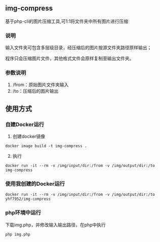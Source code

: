 ## img-compress
基于php-cli的图片压缩工具,可1:1将文件夹中所有图片进行压缩

### 说明
输入文件夹可包含多层级目录，经压缩后的图片按源文件夹路径原样输出；

程序只会压缩图片文件，其他格式文件会原样复制至输出文件夹。

### 参数说明
1. /from：原始图片文件夹输入
2. /to：压缩后的图片输出


## 使用方式

### 自建Docker运行
1. 创建docker镜像
```
docker image build -t img-compress .
```
2. 执行
```
docker run -it --rm -v /img/input/dir:/from -v /img/output/dir:/to img-compress
```

### 使用我创建的Docker运行
```
docker run -it --rm -v /img/input/dir:/from -v /img/output/dir:/to yhf7952/img-compress
```

### php环境中运行
下载img.php，并修改输入输出路径，在php中执行

```
php img.php
```
